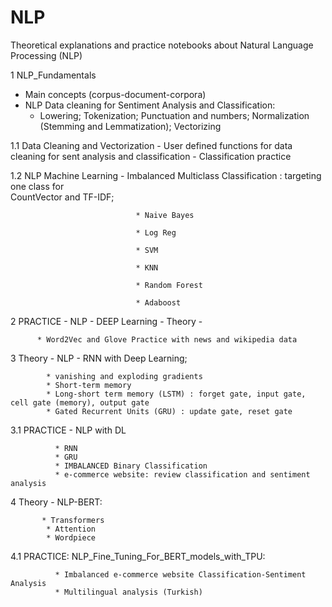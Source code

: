 # NLP
Theoretical explanations and practice notebooks about Natural Language Processing (NLP)

1 NLP_Fundamentals
  
   - Main concepts (corpus-document-corpora)
   - NLP Data cleaning for Sentiment Analysis and Classification: 
        - Lowering; Tokenization; Punctuation and numbers; Normalization (Stemming and Lemmatization); Vectorizing
  
1.1 Data Cleaning and Vectorization
    - User defined functions for data cleaning for sent analysis and classification 
    - Classification practice

1.2  NLP Machine Learning - Imbalanced Multiclass Classification : targeting one class for  
                            CountVector and TF-IDF;
                            
                                * Naive Bayes
                                
                                * Log Reg
                                
                                * SVM
                                
                                * KNN
                                
                                * Random Forest
                                
                                * Adaboost
                                
2 PRACTICE - NLP -  DEEP Learning - Theory - 

          * Word2Vec and Glove Practice with news and wikipedia data

3 Theory - NLP - RNN with Deep Learning;
            
            * vanishing and exploding gradients
            * Short-term memory
            * Long-short term memory (LSTM) : forget gate, input gate, cell gate (memory), output gate
            * Gated Recurrent Units (GRU) : update gate, reset gate

3.1 PRACTICE - NLP with DL 
              
              * RNN 
              * GRU 
              * IMBALANCED Binary Classification 
              * e-commerce website: review classification and sentiment analysis

4 Theory - NLP-BERT: 
           
           * Transformers 
            * Attention 
            * Wordpiece

4.1 PRACTICE: NLP_Fine_Tuning_For_BERT_models_with_TPU: 
              
              * Imbalanced e-commerce website Classification-Sentiment Analysis
              * Multilingual analysis (Turkish)
